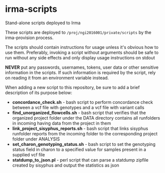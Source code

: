 # irma-scripts
Stand-alone scripts deployed to Irma

These scripts are deployed to `/proj/ngi2016001/private/scripts` by the irma-provision process.

The scripts should contain instructions for usage unless it's obvious how to use them. Preferably, invoking a script 
without arguments should be safe to run without any side effects and only display usage instructions on stdout

__NEVER__ put any passwords, usernames, tokens, user data or other sensitive information in the scripts. If such
information is required by the script, rely on reading it from an environment variable instead. 

When adding a new script to this repository, be sure to add a brief description of its purpose below:

* __concordance_check.sh__ - bash script to perform concordance check between a vcf file with genotypes and a vcf file 
with variant calls
* __find_unorganized_flowcells.sh__ - bash script that verifies that the organized project folder under the DATA 
directory contains all runfolders in incoming having data from the project in them
* __link_project_sisyphus_reports.sh__ - bash script that links sisyphus runfolder reports from the incoming folder to
the corresponding project folder under ANALYSIS
* __set_charon_genotyping_status.sh__ - bash script to set the genotyping status field in charon to a specified value 
for samples present in a supplied vcf file
* __statdump_to_json.pl__ - perl script that can parse a statdump zipfile created by sisyphus and output the statistics
as json
